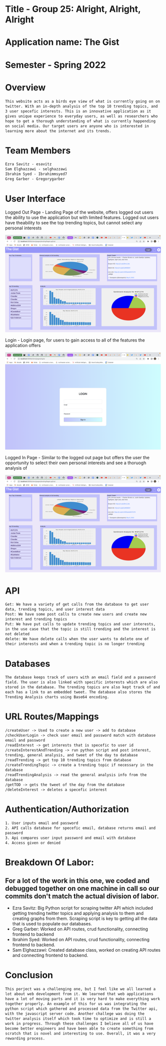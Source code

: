 # Title - Group 25: Alright, Alright, Alright

# Application name: The Gist

# Semester - Spring 2022

# Overview

    This website acts as a birds eye view of what is currently going on on twitter. With an in-depth analysis of the top 10 trending topics, and 3 user specefic interests. This is an innovative application as it gives unique experience to everyday users, as well as researchers who hope to get a thorough understanding of what is currently happending on social media. Our target users are anyone who is interested in learning more about the internet and its trends.

# Team Members

    Ezra Savitz - esavitz
    Sam Elghazzawi - selghazzawi
    Ibrahim Syed - Ibrahimmsyed7
    Greg Garber - Gregorygarber

# User Interface

Logged Out Page - Landing Page of the website, offers logged out users the ability to use the application but with limited features. Logged out users have theability to see the top trending topics, but cannot select any personal interests

![logged out page](../client/images/loggedOut.png)

Login - Login page, for users to gain access to all of the features the application offers

![login page](../client/images/login.png)

Logged In Page - Similar to the logged out page but offers the user the opportunity to select their own personal interests and see a thoruogh analysis of

![logged in page](../client/images/loggedOut.png)

# API

    Get: We have a variety of get calls from the database to get user data, trending topics, and user interest data
    Post: We have some post calls to create new users and create new interest and trending topics
    Put: We have put calls to update trending topics and user interests, in the use case that the topic is still trending and the interest is not deleted
    delete: We have delete calls when the user wants to delete one of their interests and when a trending topic is no longer trending

# Databases

    The database keeps track of users with an email field and a password field. The user is also linked with specific interests which are also stored in the database. The trending topics are also kept track of and each has a link to an embedded tweet. The database also stores the Trending Analysis charts using Base64 encoding.

# URL Routes/Mappings

    /createUser -> Used to create a new user -> add to database
    /checkUserLogin -> check user email and password match with database email and password
    /readInterest -> get interests that is specefic to user id
    /createInterestAndTrending -> run python script and post interest, trending, general analysis, and tweet of the day to database
    /readTrending -> get top 10 trending topics from database
    /createTrendingTopic -> create a trending topic if necessary in the database
    /readTrendingAnalysis -> read the general analysis info from the database
    /getTOD -> gets the tweet of the day from the database
    /deleteInterest -> deletes a specefic interest

# Authentication/Authorization

    1. User inputs email and password
    2. API calls database for specefic email, database returns email and password
    3. Api compares user input password and email with database
    4. Access given or denied

# Breakdown Of Labor:

## For a lot of the work in this one, we coded and debugged together on one machine in call so our commits don't match the actual division of labor.

- Ezra Savitz: Big Python script for scraping twitter API which included getting trending twitter topics and applying analysis to them and creating graphs from them. Scraping script is key to getting all the data that is used to populate our databases.
- Greg Garber: Worked on API routes, crud functionality, connecting frontend to backend
- Ibrahim Syed: Worked on API routes, crud functionality, connecting frontend to backend.
- Sam Elghazzawi: Created database class, worked on creating API routes and connecting frontend to backend.

# Conclusion

    This porject was a challenging one, but I feel like we all learned a lot about web development from it. We learned that web applications have a lot of moving parts and it is very hard to make everything work together properly. An example of this for us was integrating the python script which gathered and processed data from the Twitter api, with the javascript server code. Another challege was doing the twitter analysis itself which took time to optimize and is still a work in progress. Through these challenges I believe all of us have become better engineers and have been able to create something from scratch that is novel and interesting to use. Overall, it was a very rewarding process.
